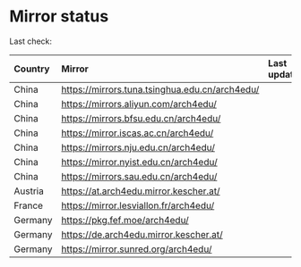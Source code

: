 <script src="./time.js"></script>
# Mirror status
Last check: <script type="text/javascript">localize(1697905234.5612192);</script>

|Country|Mirror|Last update|
|:------|:-----|:----------|
|China|https://mirrors.tuna.tsinghua.edu.cn/arch4edu/|<script type="text/javascript">localize(1697869975);</script>|
|China|https://mirrors.aliyun.com/arch4edu/|<script type="text/javascript">localize(1697869975);</script>|
|China|https://mirrors.bfsu.edu.cn/arch4edu/|<script type="text/javascript">localize(1697869975);</script>|
|China|https://mirror.iscas.ac.cn/arch4edu/|<script type="text/javascript">localize(1697869975);</script>|
|China|https://mirrors.nju.edu.cn/arch4edu/|<script type="text/javascript">localize(1697826693);</script>|
|China|https://mirror.nyist.edu.cn/arch4edu/|<script type="text/javascript">localize(1697869975);</script>|
|China|https://mirrors.sau.edu.cn/arch4edu/|<script type="text/javascript">localize(1697869975);</script>|
|Austria|https://at.arch4edu.mirror.kescher.at/|<script type="text/javascript">localize(1697869975);</script>|
|France|https://mirror.lesviallon.fr/arch4edu/|<script type="text/javascript">localize(1697869975);</script>|
|Germany|https://pkg.fef.moe/arch4edu/|<script type="text/javascript">localize(1697869975);</script>|
|Germany|https://de.arch4edu.mirror.kescher.at/|<script type="text/javascript">localize(1697869975);</script>|
|Germany|https://mirror.sunred.org/arch4edu/|<script type="text/javascript">localize(1697869975);</script>|

<script src="./tablefilter/tablefilter.js"></script>
<script src="./table.js"></script>
